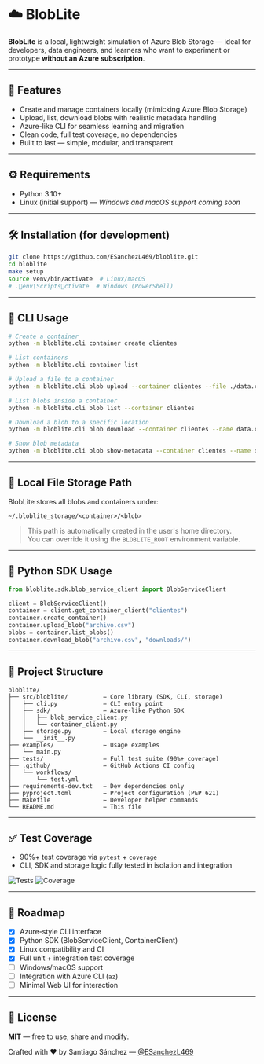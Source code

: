 # ☁️ BlobLite

**BlobLite** is a local, lightweight simulation of Azure Blob Storage — ideal for developers, data engineers, and learners who want to experiment or prototype **without an Azure subscription**.

---

## 🚀 Features

- Create and manage containers locally (mimicking Azure Blob Storage)
- Upload, list, download blobs with realistic metadata handling
- Azure-like CLI for seamless learning and migration
- Clean code, full test coverage, no dependencies
- Built to last — simple, modular, and transparent

---

## ⚙️ Requirements

- Python 3.10+
- Linux (initial support) — *Windows and macOS support coming soon*

---

## 🛠️ Installation (for development)

```bash
git clone https://github.com/ESanchezL469/bloblite.git
cd bloblite
make setup
source venv/bin/activate  # Linux/macOS
# .env\Scriptsctivate  # Windows (PowerShell)
```

---

## 🧪 CLI Usage

```bash
# Create a container
python -m bloblite.cli container create clientes

# List containers
python -m bloblite.cli container list

# Upload a file to a container
python -m bloblite.cli blob upload --container clientes --file ./data.csv

# List blobs inside a container
python -m bloblite.cli blob list --container clientes

# Download a blob to a specific location
python -m bloblite.cli blob download --container clientes --name data.csv --dest ./downloads/

# Show blob metadata
python -m bloblite.cli blob show-metadata --container clientes --name data.csv
```

---

## 📁 Local File Storage Path

BlobLite stores all blobs and containers under:

```
~/.bloblite_storage/<container>/<blob>
```

> This path is automatically created in the user's home directory.  
> You can override it using the `BLOBLITE_ROOT` environment variable.

---

## 🧩 Python SDK Usage

```python
from bloblite.sdk.blob_service_client import BlobServiceClient

client = BlobServiceClient()
container = client.get_container_client("clientes")
container.create_container()
container.upload_blob("archivo.csv")
blobs = container.list_blobs()
container.download_blob("archivo.csv", "downloads/")
```

---

## 📂 Project Structure

```
bloblite/
├── src/bloblite/          ← Core library (SDK, CLI, storage)
│   ├── cli.py             ← CLI entry point
│   ├── sdk/               ← Azure-like Python SDK
│   │   ├── blob_service_client.py
│   │   └── container_client.py
│   ├── storage.py         ← Local storage engine
│   └── __init__.py
├── examples/              ← Usage examples
│   └── main.py
├── tests/                 ← Full test suite (90%+ coverage)
├── .github/               ← GitHub Actions CI config
│   └── workflows/
│       └── test.yml
├── requirements-dev.txt   ← Dev dependencies only
├── pyproject.toml         ← Project configuration (PEP 621)
├── Makefile               ← Developer helper commands
└── README.md              ← This file
```

---

## ✅ Test Coverage

- 90%+ test coverage via `pytest` + `coverage`
- CLI, SDK and storage logic fully tested in isolation and integration

![Tests](https://github.com/ESanchezL469/bloblite/actions/workflows/test.yml/badge.svg)
![Coverage](https://img.shields.io/badge/coverage-90%25-brightgreen)

---

## 🔭 Roadmap

- [x] Azure-style CLI interface
- [x] Python SDK (BlobServiceClient, ContainerClient)
- [x] Linux compatibility and CI
- [x] Full unit + integration test coverage
- [ ] Windows/macOS support
- [ ] Integration with Azure CLI (`az`)
- [ ] Minimal Web UI for interaction

---

## 🪪 License

**MIT** — free to use, share and modify.

Crafted with ❤️ by Santiago Sánchez — [@ESanchezL469](https://github.com/ESanchezL469)